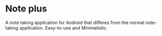 # Note plus
A note taking application for Android that differes from the normal note-taking application.
Easy-to-use and Minimalistic.
